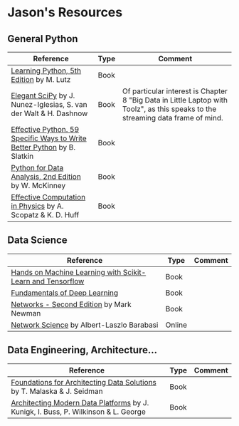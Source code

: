 # Jason's Resources

## General Python 

| Reference | Type | Comment |
|--------|-----|---------|
| [Learning Python, 5th Edition](http://shop.oreilly.com/product/0636920028154.do) by M. Lutz | Book | |
| [Elegant SciPy](http://shop.oreilly.com/product/0636920038481.do) by J. Nunez-Iglesias, S. van der Walt & H. Dashnow | Book | Of particular interest is Chapter 8 "Big Data in Little Laptop with Toolz", as this speaks to the streaming data frame of mind. |
| [Effective Python.  59 Specific Ways to Write Better Python](https://effectivepython.com) by B. Slatkin | Book | |
| [Python for Data Analysis, 2nd Edition](https://www.oreilly.com/library/view/python-for-data/9781491957653/) by W. McKinney | Book | |
| [Effective Computation in Physics](http://shop.oreilly.com/product/0636920033424.do) by A. Scopatz & K. D. Huff | Book | |

## Data Science

| Reference | Type | Comment |
|--------|-----|---------|
| [Hands on Machine Learning with Scikit-Learn and Tensorflow](http://shop.oreilly.com/product/0636920052289.do) | Book | |
| [Fundamentals of Deep Learning](https://www.oreilly.com/library/view/fundamentals-of-deep/9781491925607/) | Book | |
| [Networks - Second Edition](https://www.amazon.co.uk/Networks-Mark-Newman/dp/0198805098/) by Mark Newman | Book | |
| [Network Science](http://networksciencebook.com) by Albert-Laszlo Barabasi | Online | | 

## Data Engineering, Architecture...

| Reference | Type | Comment |
|--------|-----|---------|
| [Foundations for Architecting Data Solutions](http://shop.oreilly.com/product/0636920161417.do) by T. Malaska & J. Seidman | Book | |
| [Architecting Modern Data Platforms](http://shop.oreilly.com/product/0636920054825.do) by J. Kunigk, I. Buss, P. Wilkinson & L. George | Book | |
